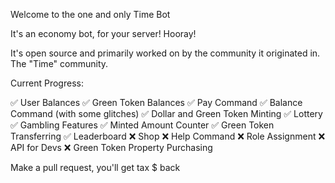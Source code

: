 Welcome to the one and only Time Bot

It's an economy bot, for your server!
Hooray!

It's open source and primarily worked on by the community it originated in. The "Time" community.

Current Progress:

✅ User Balances
✅ Green Token Balances
✅ Pay Command
✅ Balance Command (with some glitches)
✅ Dollar and Green Token Minting
✅ Lottery
✅ Gambling Features
✅ Minted Amount Counter
✅ Green Token Transferring
✅ Leaderboard
❌ Shop
❌ Help Command
❌ Role Assignment
❌ API for Devs
❌ Green Token Property Purchasing

Make a pull request, you'll get tax $ back
